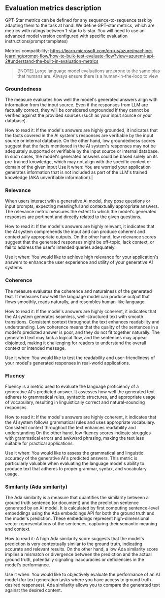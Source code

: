## Evaluation metrics description
GPT-Star metrics can be defined for any sequence-to-sequence task by adapting them to the task at hand. We define GPT-star metrics, which are metrics with ratings between 1-star to 5-star. You will need to use an advanced model version configured with specific evaluation instructions(prompt templates)

Metrics compatibility: https://learn.microsoft.com/en-us/azure/machine-learning/prompt-flow/how-to-bulk-test-evaluate-flow?view=azureml-api-2#understand-the-built-in-evaluation-metrics

> [!NOTE] Large language model evaluations are prone to the same bias that humans are. Always ensure there is a human-in-the-loop to view 


### Groundedness
The measure evaluates how well the model's generated answers align with information from the input source. Even if the responses from LLM are factually correct, they will be considered ungrounded if they cannot be verified against the provided sources (such as your input source or your database).

How to read it: 
If the model's answers are highly grounded, it indicates that the facts covered in the AI system's responses are verifiable by the input source or internal database. On the other hand, low groundedness scores suggest that the facts mentioned in the AI system's responses may not be adequately supported or verifiable by the input source or internal database. In such cases, the model's generated answers could be based solely on its pre-trained knowledge, which may not align with the specific context or domain of the given input
Use it when: 
You are worried your application generates information that is not included as part of the LLM's trained knowledge (AKA unverifiable information).|

### Relevance
When users interact with a generative AI model, they pose questions or input prompts, expecting meaningful and contextually appropriate answers. The relevance metric measures the extent to which the model's generated responses are pertinent and directly related to the given questions.
 
How to read it: 
If the model's answers are highly relevant, it indicates that the AI system comprehends the input and can produce coherent and contextually appropriate outputs. On the other hand, low relevance scores suggest that the generated responses might be off-topic, lack context, or fail to address the user's intended queries adequately.

Use it when: 
You would like to achieve high relevance for your application's answers to enhance the user experience and utility of your generative AI systems.

### Coherence
The measure evaluates the coherence and naturalness of the generated text. It measures how well the language model can produce output that flows smoothly, reads naturally, and resembles human-like language.
 
How to read it: 
If the model's answers are highly coherent, it indicates that the AI system generates seamless, well-structured text with smooth transitions. Consistent context throughout the text enhances readability and understanding. Low coherence means that the quality of the sentences in a model's predicted answer is poor, and they do not fit together naturally. The generated text may lack a logical flow, and the sentences may appear disjointed, making it challenging for readers to understand the overall context or intended message.

Use it when: 
You would like to test the readability and user-friendliness of your model's generated responses in real-world applications.

### Fluency
Fluency is a metric used to evaluate the language proficiency of a generative AI's predicted answer. It assesses how well the generated text adheres to grammatical rules, syntactic structures, and appropriate usage of vocabulary, resulting in linguistically correct and natural-sounding responses.
 
How to read it: 
If the model's answers are highly coherent, it indicates that the AI system follows grammatical rules and uses appropriate vocabulary. Consistent context throughout the text enhances readability and understanding On the other hand, low fluency scores indicate struggles with  grammatical errors and awkward phrasing, making the text less suitable for practical applications.

Use it when:
You would like to assess the grammatical and linguistic accuracy of the generative AI's predicted answers. This metric is particularly valuable when evaluating the language model's ability to produce text that adheres to proper grammar, syntax, and vocabulary usage.

### Similarity (Ada similarity)
The Ada similarity is a measure that quantifies the similarity between a ground truth sentence (or document) and the prediction sentence generated by an AI model. It is calculated by first computing sentence-level embeddings using the Ada embeddings API for both the ground truth and the model's prediction. These embeddings represent high-dimensional vector representations of the sentences, capturing their semantic meaning and context.
 
How to read it: 
A high Ada similarity score suggests that the model's prediction is very contextually similar to the ground truth, indicating accurate and relevant results. On the other hand, a low Ada similarity score implies a mismatch or divergence between the prediction and the actual ground truth, potentially signaling inaccuracies or deficiencies in the model's performance.

Use it when:
You would like to objectively evaluate the performance of an AI model (for text generation tasks where you have access to ground truth desired responses). Ada similarity allows you to compare the generated text against the desired content.
